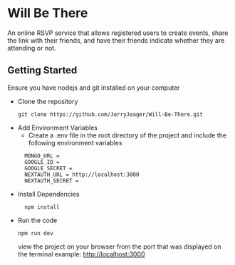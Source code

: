 # Will Be There
An online RSVP service that allows registered users to create events, share the link with their friends, and have their friends indicate whether they are attending or not.

## Getting Started
  Ensure you have nodejs and git installed on your computer
- Clone the repository
   ```
   git clone https://github.com/JerryJeager/Will-Be-There.git
   ```
- Add Environment Variables
  - Create a .env file in the root directory of the project and include the following environment variables
  ```
    MONGO_URL = 
    GOOGLE_ID = 
    GOOGLE_SECRET = 
    NEXTAUTH_URL = http://localhost:3000
    NEXTAUTH_SECRET = 
  ```
- Install Dependencies
  ```
    npm install 
  ```
- Run the code
  ```
  npm run dev
  ```
  view the project on your browser from the port that was displayed on the terminal example: [http://localhost:3000](http://localhost:3000)
